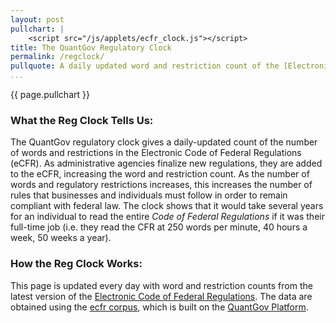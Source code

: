 ```yaml
---
layout: post
pullchart: |
    <script src="/js/applets/ecfr_clock.js"></script>
title: The QuantGov Regulatory Clock
permalink: /regclock/
pullquote: A daily updated word and restriction count of the [Electronic Code of Federal Regulations](http://www.ecfr.gov/)
...
```


{{ page.pullchart }}

### What the Reg Clock Tells Us:
The QuantGov regulatory clock gives a daily-updated count of the number of words and restrictions in the Electronic Code of Federal Regulations (eCFR). As administrative agencies finalize new regulations, they are added to the eCFR, increasing the word and restriction count. As the number of words and regulatory restrictions increases, this increases the number of rules that businesses and individuals must follow in order to remain compliant with federal law. The clock shows that it would take several years for an individual to read the entire *Code of Federal Regulations* if it was their full-time job (i.e. they read the CFR at 250 words per minute, 40 hours a week, 50 weeks a year).

### How the Reg Clock Works:
This page is updated every day with word and restriction counts from the latest version of the [Electronic Code of Federal Regulations](http://www.ecfr.gov/). The data are obtained using the [ecfr corpus](https://github.com/QuantGov/corpus/tree/ecfr), which is built on the [QuantGov Platform](http://quantgov.org/platform).

